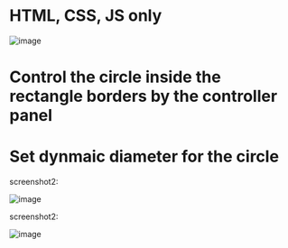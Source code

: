 # HTML, CSS, JS only
![image](https://user-images.githubusercontent.com/31043411/201538711-54483c49-65a5-4527-be0b-e3c53b34ea90.png)


# Control the circle inside the rectangle borders by the controller panel

# Set dynmaic diameter for the circle

screenshot2: 

![image](https://user-images.githubusercontent.com/31043411/201538637-da87fdb3-4f1e-49ba-92e8-f8fbf4298f25.png)


screenshot2: 

![image](https://user-images.githubusercontent.com/31043411/201538654-caf02fc5-1065-4915-a64c-cb0c441fceaf.png)


